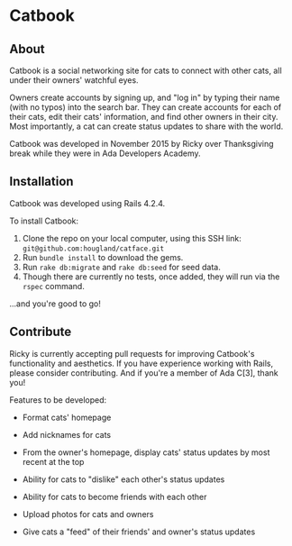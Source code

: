 # Catbook

## About

Catbook is a social networking site for cats to connect with other cats, all under their owners' watchful eyes.

Owners create accounts by signing up, and "log in" by typing their name (with no typos) into the search bar. They can create accounts for each of their cats, edit their cats' information, and find other owners in their city. Most importantly, a cat can create status updates to share with the world.

Catbook was developed in November 2015 by Ricky over Thanksgiving break while they were in Ada Developers Academy.

## Installation

Catbook was developed using Rails 4.2.4.

To install Catbook:

1. Clone the repo on your local computer, using this SSH link: `git@github.com:hougland/catface.git`
2. Run `bundle install` to download the gems.
3. Run `rake db:migrate` and `rake db:seed` for seed data.
4. Though there are currently no tests, once added, they will run via the `rspec` command.

...and you're good to go!

## Contribute

Ricky is currently accepting pull requests for improving Catbook's functionality and aesthetics. If you have experience working with Rails, please consider contributing. And if you're a member of Ada C[3], thank you!

Features to be developed:

* Format cats' homepage

* Add nicknames for cats

* From the owner's homepage, display cats' status updates by most recent at the top

* Ability for cats to "dislike" each other's status updates

* Ability for cats to become friends with each other

* Upload photos for cats and owners

* Give cats a "feed" of their friends' and owner's status updates
